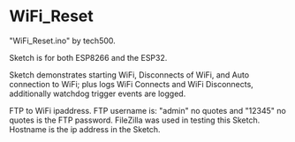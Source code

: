 # WiFi_Reset

   "WiFi_Reset.ino" by tech500.
            
   Sketch is for both ESP8266 and the ESP32.
   
   Sketch demonstrates starting WiFi, Disconnects of WiFi, and Auto connection to WiFi;
   plus logs WiFi Connects and WiFi Disconnects, additionally watchdog trigger events are logged.

   FTP to WiFi ipaddress.  FTP username is: "admin" no quotes and "12345" no quotes is the FTP password.
   FileZilla was used in testing this Sketch.  Hostname is the ip address in the Sketch.
   
  
